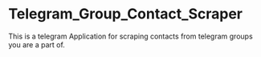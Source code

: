 # Telegram_Group_Contact_Scraper
This is a telegram Application for scraping contacts from telegram groups you are a part of. 
